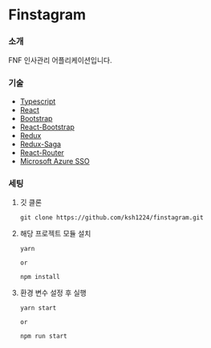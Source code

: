 [typescript]: https://www.typescriptlang.org/
[react]: https://reactjs.org/
[bootstrap]: https://getbootstrap.com/
[react-bootstrap]: https://react-bootstrap.netlify.app/
[redux]: https://redux.js.org/
[redux-saga]: https://redux-saga.js.org/
[react-router]: https://reactrouter.com/
[azure]: https://azure.microsoft.com/ko-kr/services/active-directory/sso/

# Finstagram

### 소개

FNF 인사관리 어플리케이션입니다.

### 기술

- [Typescript][typescript]
- [React][react]
- [Bootstrap][bootstrap]
- [React-Bootstrap][react-bootstrap]
- [Redux][redux]
- [Redux-Saga][redux-saga]
- [React-Router][react-router]
- [Microsoft Azure SSO][azure]

### 세팅
1. 깃 클론

       git clone https://github.com/ksh1224/finstagram.git

2. 해당 프로젝트 모듈 설치

       yarn  

       or

       npm install

3. 환경 변수 설정 후 실행

       yarn start

       or

       npm run start